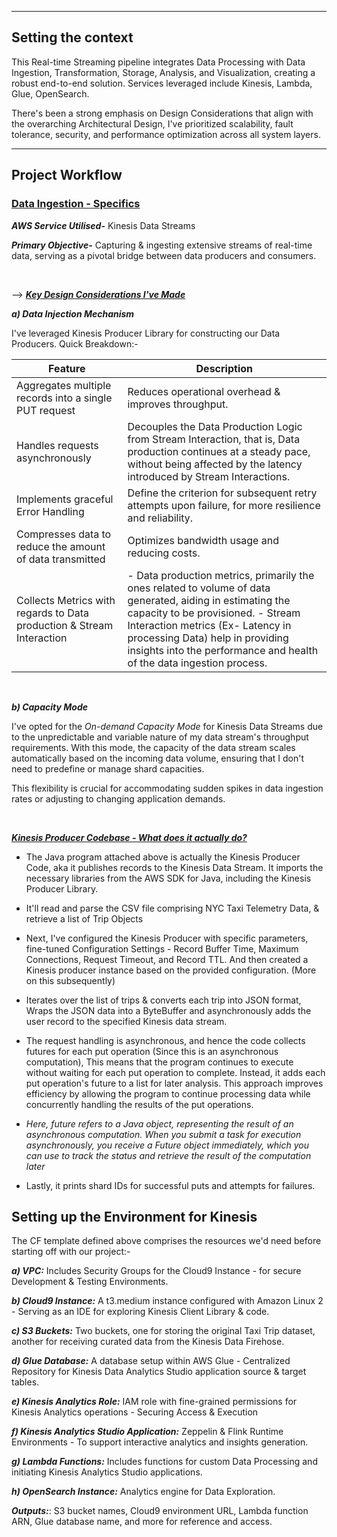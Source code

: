 ----

## Setting the context
This Real-time Streaming pipeline integrates Data Processing with Data Ingestion, Transformation, Storage, Analysis, and Visualization, creating a robust end-to-end solution. Services leveraged include  Kinesis, Lambda, Glue, OpenSearch.

There's been a strong emphasis on Design Considerations that align with the overarching Architectural Design, I've prioritized scalability, fault tolerance, security, and performance optimization across all system layers.

---
## Project Workflow

### <ins>Data Ingestion - Specifics</ins>


_**AWS Service Utilised-**_ 
Kinesis Data Streams

_**Primary Objective-**_
Capturing & ingesting extensive streams of real-time data, serving as a pivotal bridge between data producers and consumers.

</br>


--> <ins>**_Key Design Considerations I've Made_**</ins> 

_**a) Data Injection Mechanism**_ 

  I've leveraged Kinesis Producer Library for constructing our Data Producers. 
  Quick Breakdown:-
  </br>
  

 | Feature                                                           | Description                                                                                                                                                                                  |
|-------------------------------------------|--------------------------------------------------------------------------------------------------------------------------------------------------------|
|  Aggregates multiple records into a single PUT request       | Reduces operational overhead & improves throughput.        |                                                                                                                                  |
| Handles requests asynchronously  | Decouples the Data Production Logic from Stream Interaction, that is, Data production continues at a steady pace, without being affected by the latency introduced by Stream Interactions.          |
|  Implements graceful Error Handling     | Define the criterion for subsequent retry attempts upon failure, for more resilience and reliability.                                                                                 |
|  Compresses data to reduce the amount of data transmitted   | Optimizes bandwidth usage and reducing costs.                                                                                                                                              |
|  Collects Metrics with regards to Data production & Stream Interaction | - Data production metrics, primarily the ones related to volume of data generated, aiding in estimating the capacity to be provisioned. - Stream Interaction metrics (Ex- Latency in processing Data) help in providing insights into the performance and health of the data ingestion process. |
</br>

_**b) Capacity Mode**_

I've opted for the _On-demand Capacity Mode_ for Kinesis Data Streams due to the unpredictable and variable nature of my data stream's throughput requirements. With this mode, the capacity of the data stream scales automatically based on the incoming data volume, ensuring that I don't need to predefine or manage shard capacities.

This flexibility is crucial for accommodating sudden spikes in data ingestion rates or adjusting to changing application demands.

</br>


<ins>***Kinesis Producer Codebase - What does it actually do?***</ins>

- The Java program attached above is actually the Kinesis Producer Code, aka it publishes records to the Kinesis Data Stream. It imports the necessary libraries from the AWS SDK for Java, including the Kinesis Producer Library.
- It'll read and parse the CSV file comprising NYC Taxi Telemetry Data, & retrieve a list of Trip Objects
- Next, I've configured the Kinesis Producer with specific parameters, fine-tuned Configuration Settings - Record Buffer Time, Maximum Connections, Request Timeout, and Record TTL. And then created a Kinesis producer instance based on the provided configuration. (More on this subsequently)
- Iterates over the list of trips & converts each trip into JSON format, Wraps the JSON data into a ByteBuffer and asynchronously adds the user record to the specified Kinesis data stream.
- The request handling is asynchronous, and hence the code collects futures for each put operation (Since this is an asynchronous computation), 
  This means that the program continues to execute without waiting for each put operation to complete. Instead, it adds each put operation's future to a list for later analysis. This approach improves efficiency by allowing the program to continue processing data while concurrently handling the results of the put operations.

- _Here, future refers to a Java object, representing the result of an asynchronous computation. When you submit a task for execution asynchronously, you receive a Future object immediately, which you can use to track the status and retrieve the result of the computation later_

- Lastly, it prints shard IDs for successful puts and attempts for failures.

## Setting up the Environment for Kinesis

The CF template defined above comprises the resources we'd need before starting off with our project:-

**_a) VPC:_**
Includes Security Groups for the Cloud9 Instance - for secure Development & Testing Environments.

**_b) Cloud9 Instance:_**
A t3.medium instance configured with Amazon Linux 2 - Serving as an IDE for exploring Kinesis Client Library & code.

**_c) S3 Buckets:_**
Two buckets, one for storing the original Taxi Trip dataset,  another for receiving curated data from the Kinesis Data Firehose.

**_d) Glue Database:_**
A database setup within AWS Glue - Centralized Repository for Kinesis Data Analytics Studio application source & target tables.

**_e) Kinesis Analytics Role:_** 
IAM role with fine-grained permissions for Kinesis Analytics operations - Securing Access & Execution

**_f) Kinesis Analytics Studio Application:_** 
Zeppelin & Flink Runtime Environments - To support interactive analytics and insights generation.

**_g) Lambda Functions:_** 
Includes functions for custom Data Processing and initiating Kinesis Analytics Studio applications.

**_h) OpenSearch Instance:_**
 Analytics engine for Data Exploration.

**_Outputs:_**:
S3 bucket names, Cloud9 environment URL, Lambda function ARN, Glue database name, and more for reference and access.






    

